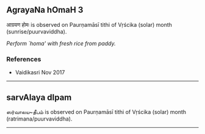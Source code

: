## AgrayaNa hOmaH 3
आग्रयण होमः is observed on Paurṇamāsī tithi of Vṛścika (solar) month (sunrise/puurvaviddha).

_Perform `homa' with fresh rice from paddy._
### References
* Vaidikasri Nov 2017


---
## sarvAlaya dIpam
ஸர்வாலய~தீபம் is observed on Paurṇamāsī tithi of Vṛścika (solar) month (ratrimana/puurvaviddha).



---
